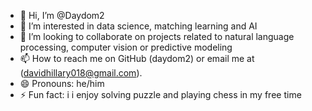- 👋 Hi, I’m @Daydom2
- 👀 I’m interested in data science, matching learning and AI  
- 💞️ I’m looking to collaborate on projects related to natural language processing, computer vision or predictive modeling
- 📫 How to reach me on GitHub (daydom2) or email me at (davidhillary018@gmail.com). 
- 😄 Pronouns: he/him
- ⚡ Fun fact: i i enjoy solving puzzle and playing chess in my free time 

<!---
Daydom2/Daydom2 is a ✨ special ✨ repository because its `README.md` (this file) appears on your GitHub profile.
You can click the Preview link to take a look at your changes.
--->

